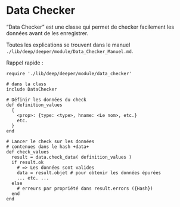 # Data Checker

“Data Checker” est une classe qui permet de checker facilement les données avant de les enregistrer.

Toutes les explications se trouvent dans le manuel `./lib/deep/deeper/module/Data_Checker_Manuel.md`.

Rappel rapide :

    require './lib/deep/deeper/module/data_checker'

    # dans la class
    include DataChecker

    # Définir les données du check
    def definition_values
      {
        <prop>: {type: <type>, hname: <Le nom>, etc.}
        etc.
      }
    end

    # Lancer le check sur les données
    # contenues dans le hash +data+
    def check_values
      result = data.check_data( definition_values )
      if result.ok
        # => Les données sont valides
        data = result.objet # pour obtenir les données épurées
        ... etc. ...
      else
        # erreurs par propriété dans result.errors ({Hash})
      end
    end
